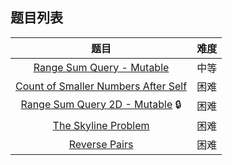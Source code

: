 ## 题目列表  
| 题目 | 难度 |  
|:---:|:---:|  
| [Range Sum Query - Mutable](Range%20Sum%20Query%20-%20Mutable/question.md) | 中等 |   
| [Count of Smaller Numbers After Self](Count%20of%20Smaller%20Numbers%20After%20Self/question.md) | 困难 |   
| [Range Sum Query 2D - Mutable](Range%20Sum%20Query%202D%20-%20Mutable/question.md) :lock: | 困难 |   
| [The Skyline Problem](The%20Skyline%20Problem/question.md) | 困难 |   
| [Reverse Pairs](Reverse%20Pairs/question.md) | 困难 |   
